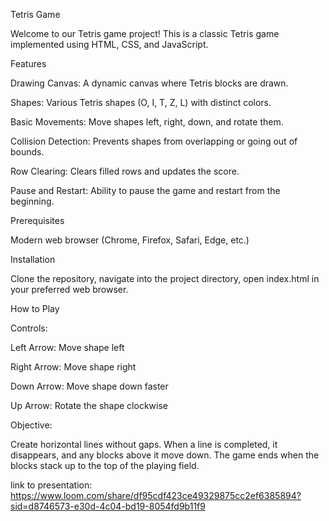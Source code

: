 Tetris Game

Welcome to our Tetris game project! This is a classic Tetris game implemented using HTML, CSS, and JavaScript. 

Features

Drawing Canvas: A dynamic canvas where Tetris blocks are drawn.

Shapes: Various Tetris shapes (O, I, T, Z, L) with distinct colors.

Basic Movements: Move shapes left, right, down, and rotate them.

Collision Detection: Prevents shapes from overlapping or going out of bounds.

Row Clearing: Clears filled rows and updates the score.

Pause and Restart: Ability to pause the game and restart from the beginning.

Prerequisites

Modern web browser (Chrome, Firefox, Safari, Edge, etc.)

Installation

Clone the repository, navigate into the project directory, open index.html in your preferred web browser.

How to Play

Controls:

Left Arrow: Move shape left

Right Arrow: Move shape right

Down Arrow: Move shape down faster

Up Arrow: Rotate the shape clockwise

Objective:

Create horizontal lines without gaps. When a line is completed, it disappears, and any blocks above it move down.
The game ends when the blocks stack up to the top of the playing field.

link to presentation:
https://www.loom.com/share/df95cdf423ce49329875cc2ef6385894?sid=d8746573-e30d-4c04-bd19-8054fd9b11f9



